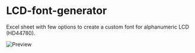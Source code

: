 # LCD-font-generator
Excel sheet with few options to create a custom font for alphanumeric LCD (HD44780).

![Preview](http://i.imgur.com/5jGMRuE.png)
